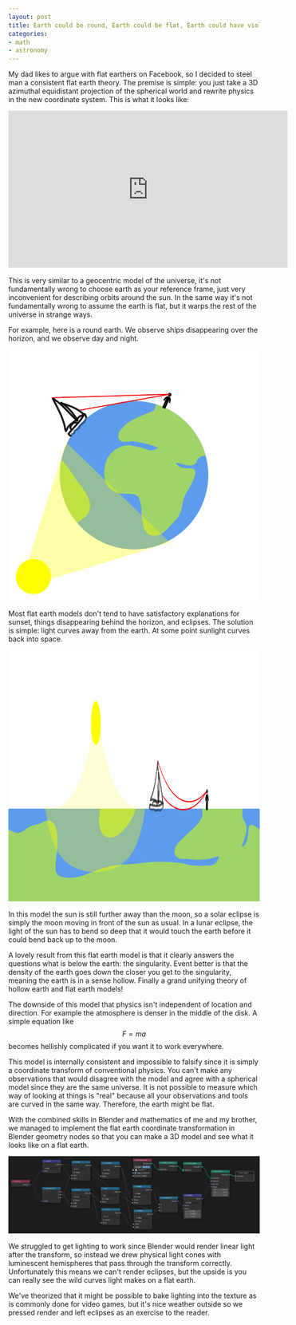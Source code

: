 ```yaml
---
layout: post
title: Earth could be round, Earth could be flat, Earth could have violet sky
categories:
- math
- astronomy
---
```


My dad likes to argue with flat earthers on Facebook, so I decided to steel man a consistent flat earth theory. The premise is simple: you just take a 3D azimuthal equidistant projection of the spherical world and rewrite physics in the new coordinate system. This is what it looks like:

<iframe width="560" height="315" src="https://www.youtube-nocookie.com/embed/sZvHGFJVeT0?si=JiubTzPoxAXl_F71" title="YouTube video player" frameborder="0" allow="accelerometer; autoplay; clipboard-write; encrypted-media; gyroscope; picture-in-picture; web-share" referrerpolicy="strict-origin-when-cross-origin" allowfullscreen> </iframe>

This is very similar to a geocentric model of the universe, it's not fundamentally wrong to choose earth as your reference frame, just very inconvenient for describing orbits around the sun. In the same way it's not fundamentally wrong to assume the earth is flat, but it warps the rest of the universe in strange ways.

For example, here is a round earth. We observe ships disappearing over the horizon, and we observe day and night.

![a round earth with a sun shining on it and a person looking at a ship on the horizon](/images/flatearth/roundearth.png)

Most flat earth models don't tend to have satisfactory explanations for sunset, things disappearing behind the horizon, and eclipses. The solution is simple: light curves away from the earth. At some point sunlight curves back into space.

![the inverse polar transform of the above image](/images/flatearth/flatearth.png)

In this model the sun is still further away than the moon, so a solar eclipse is simply the moon moving in front of the sun as usual. In a lunar eclipse, the light of the sun has to bend so deep that it would touch the earth before it could bend back up to the moon.

A lovely result from this flat earth model is that it clearly answers the questions what is below the earth: the singularity. Event better is that the density of the earth goes down the closer you get to the singularity, meaning the earth is in a sense hollow. Finally a grand unifying theory of hollow earth and flat earth models!

The downside of this model that physics isn't independent of location and direction. For example the atmosphere is denser in the middle of the disk. A simple equation like $$F=ma$$ becomes hellishly complicated if you want it to work everywhere.

This model is internally consistent and impossible to falsify since it is simply a coordinate transform of conventional physics. You can't make any observations that would disagree with the model and agree with a spherical model since they are the same universe. It is not possible to measure which way of looking at things is "real" because all your observations and tools are curved in the same way. Therefore, the earth might be flat.

With the combined skills in Blender and mathematics of me and my brother, we managed to implement the flat earth coordinate transformation in Blender geometry nodes so that you can make a 3D model and see what it looks like on a flat earth.

![Blender geometry nodes](/images/flatearth/geometry.png)

We struggled to get lighting to work since Blender would render linear light after the transform, so instead we drew physical light cones with luminescent hemispheres that pass through the transform correctly. Unfortunately this means we can't render eclipses, but the upside is you can really see the wild curves light makes on a flat earth.

We've theorized that it might be possible to bake lighting into the texture as is commonly done for video games, but it's nice weather outside so we pressed render and left eclipses as an exercise to the reader.

